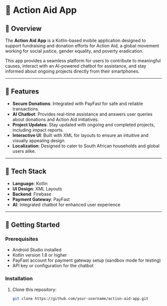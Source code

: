 # 🌟 Action Aid App

## 📱 Overview
The **Action Aid App** is a Kotlin-based mobile application designed to support fundraising and donation efforts for Action Aid, a global movement working for social justice, gender equality, and poverty eradication.

This app provides a seamless platform for users to contribute to meaningful causes, interact with an AI-powered chatbot for assistance, and stay informed about ongoing projects directly from their smartphones.

---

## 🎯 Features
- **Secure Donations**: Integrated with PayFast for safe and reliable transactions.
- **AI Chatbot**: Provides real-time assistance and answers user queries about donations and Action Aid initiatives.
- **Project Updates**: Stay updated with ongoing and completed projects, including impact reports.
- **Interactive UI**: Built with XML for layouts to ensure an intuitive and visually appealing design.
- **Localization**: Designed to cater to South African households and global users alike.

---

## 🔧 Tech Stack
- **Language**: Kotlin
- **UI Design**: XML Layouts
- **Backend**: Firebase 
- **Payment Gateway**: PayFast
- **AI**: Integrated chatbot for enhanced user experience

---

## 🚀 Getting Started
### Prerequisites
- Android Studio installed
- Kotlin version 1.8 or higher
- PayFast account for payment gateway setup (sandbox mode for testing)
- API key or configuration for the chatbot

### Installation
1. Clone this repository:
   ```bash
   git clone https://github.com/your-username/action-aid-app.git

